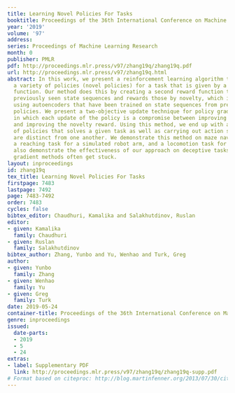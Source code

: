```yaml
---
title: Learning Novel Policies For Tasks
booktitle: Proceedings of the 36th International Conference on Machine Learning
year: '2019'
volume: '97'
address: 
series: Proceedings of Machine Learning Research
month: 0
publisher: PMLR
pdf: http://proceedings.mlr.press/v97/zhang19q/zhang19q.pdf
url: http://proceedings.mlr.press/v97/zhang19q.html
abstract: In this work, we present a reinforcement learning algorithm that can find
  a variety of policies (novel policies) for a task that is given by a task reward
  function. Our method does this by creating a second reward function that recognizes
  previously seen state sequences and rewards those by novelty, which is measured
  using autoencoders that have been trained on state sequences from previously discovered
  policies. We present a two-objective update technique for policy gradient algorithms
  in which each update of the policy is a compromise between improving the task reward
  and improving the novelty reward. Using this method, we end up with a collection
  of policies that solves a given task as well as carrying out action sequences that
  are distinct from one another. We demonstrate this method on maze navigation tasks,
  a reaching task for a simulated robot arm, and a locomotion task for a hopper. We
  also demonstrate the effectiveness of our approach on deceptive tasks in which policy
  gradient methods often get stuck.
layout: inproceedings
id: zhang19q
tex_title: Learning Novel Policies For Tasks
firstpage: 7483
lastpage: 7492
page: 7483-7492
order: 7483
cycles: false
bibtex_editor: Chaudhuri, Kamalika and Salakhutdinov, Ruslan
editor:
- given: Kamalika
  family: Chaudhuri
- given: Ruslan
  family: Salakhutdinov
bibtex_author: Zhang, Yunbo and Yu, Wenhao and Turk, Greg
author:
- given: Yunbo
  family: Zhang
- given: Wenhao
  family: Yu
- given: Greg
  family: Turk
date: 2019-05-24
container-title: Proceedings of the 36th International Conference on Machine Learning
genre: inproceedings
issued:
  date-parts:
  - 2019
  - 5
  - 24
extras:
- label: Supplementary PDF
  link: http://proceedings.mlr.press/v97/zhang19q/zhang19q-supp.pdf
# Format based on citeproc: http://blog.martinfenner.org/2013/07/30/citeproc-yaml-for-bibliographies/
---
```

